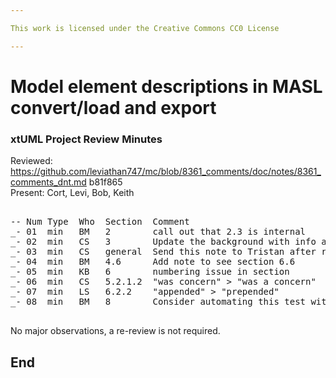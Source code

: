 ```yaml
---

This work is licensed under the Creative Commons CC0 License

---
```


# Model element descriptions in MASL convert/load and export  
### xtUML Project Review Minutes

Reviewed:  https://github.com/leviathan747/mc/blob/8361_comments/doc/notes/8361_comments_dnt.md  b81f865   
Present:  Cort, Levi, Bob, Keith

<pre>

-- Num Type  Who  Section  Comment
_- 01  min   BM   2        call out that 2.3 is internal
_- 02  min   CS   3        Update the background with info about how Tower updated the iUML dumper to export descriptions with //!
_- 03  min   CS   general  Send this note to Tristan after review comments addressed
_- 04  min   BM   4.6      Add note to see section 6.6
_- 05  min   KB   6        numbering issue in section
_- 06  min   CS   5.2.1.2  "was concern" > "was a concern"
_- 07  min   LS   6.2.2    "appended" > "prepended"
_- 08  min   BM   8        Consider automating this test with the Unit Test Generator

</pre>
   
No major observations, a re-review is not required.


End
---
